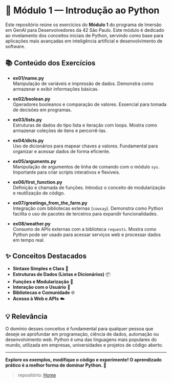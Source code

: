 # 🚀 Módulo 1 — Introdução ao Python

Este repositório reúne os exercícios do **Módulo 1** do programa de Imersão em GenAI para Desenvolvedores da 42 São Paulo. Este módulo é dedicado ao nivelamento dos conceitos iniciais de Python, servindo como base para aplicações mais avançadas em inteligência artificial e desenvolvimento de software.

## 📚 Conteúdo dos Exercícios

- **ex01/name.py**  
  Manipulação de variáveis e impressão de dados. Demonstra como armazenar e exibir informações básicas.

- **ex02/boolean.py**  
  Operadores booleanos e comparação de valores. Essencial para tomada de decisões em programas.

- **ex03/lists.py**  
  Estruturas de dados do tipo lista e iteração com loops. Mostra como armazenar coleções de itens e percorrê-las.

- **ex04/dicts.py**  
  Uso de dicionários para mapear chaves a valores. Fundamental para organizar e acessar dados de forma eficiente.

- **ex05/arguments.py**  
  Manipulação de argumentos de linha de comando com o módulo `sys`. Importante para criar scripts interativos e flexíveis.

- **ex06/first_function.py**  
  Definição e chamada de funções. Introduz o conceito de modularização e reutilização de código.

- **ex07/greetings_from_the_farm.py**  
  Integração com bibliotecas externas (`cowsay`). Demonstra como Python facilita o uso de pacotes de terceiros para expandir funcionalidades.

- **ex08/weather.py**  
  Consumo de APIs externas com a biblioteca `requests`. Mostra como Python pode ser usado para acessar serviços web e processar dados em tempo real.

## ✨ Conceitos Destacados

- **Sintaxe Simples e Clara** 📝
- **Estruturas de Dados (Listas e Dicionários)** 📦
- **Funções e Modularização** 🧩
- **Interação com o Usuário** 💬
- **Bibliotecas e Comunidade** 🌐
- **Acesso à Web e APIs** ☁️

## 💡 Relevância

O domínio desses conceitos é fundamental para qualquer pessoa que deseje se aprofundar em programação, ciência de dados, automação ou desenvolvimento web. Python é uma das linguagens mais populares do mundo, utilizada em empresas, universidades e projetos de código aberto.

---

**Explore os exemplos, modifique o código e experimente! O aprendizado prático é a melhor forma de dominar Python. 🐍**

> repositório: [Home](https://github.com/LilianMS/GenAi-immersion-for-devs-42sp)